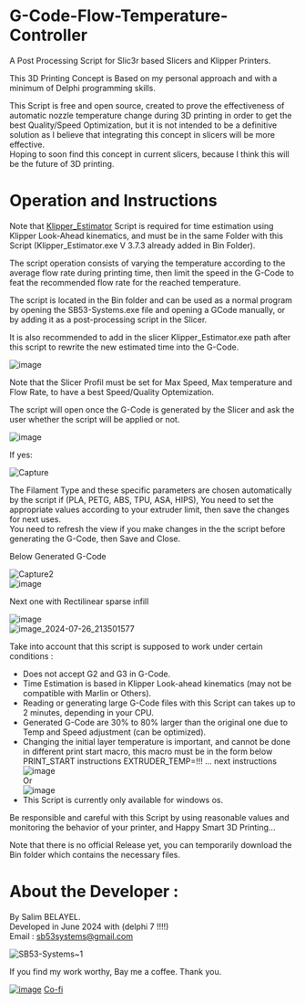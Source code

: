 # G-Code-Flow-Temperature-Controller
A Post Processing Script for Slic3r based Slicers and Klipper Printers.  
  
This 3D Printing Concept is Based on my personal approach and with a minimum of Delphi programming skills.

This Script is free and open source, created to prove the effectiveness of automatic nozzle temperature change during 3D printing in order to get the best Quality/Speed Optimization, but it is not intended to be a definitive solution as I believe that integrating this concept in slicers will be more effective.  
Hoping to soon find this concept in current slicers, because I think this will be the future of 3D printing.  
# Operation and Instructions
Note that [Klipper_Estimator](https://github.com/Annex-Engineering/klipper_estimator) Script is required for time estimation using Klipper Look-Ahead kinematics, and must be in the same Folder with this Script (Klipper_Estimator.exe V 3.7.3 already added in Bin Folder).  
  
The script operation consists of varying the temperature according to the average flow rate during printing time, then limit the speed in the G-Code to feat the recommended flow rate for the reached temperature.  

The script is located in the Bin folder and can be used as a normal program by opening the SB53-Systems.exe file and opening a GCode manually, or by adding it as a post-processing script in the Slicer.  
  
It is also recommended to add in the slicer Klipper_Estimator.exe path after this script to rewrite the new estimated time into the G-Code.  
  
![image](https://github.com/user-attachments/assets/3037bf1e-038a-4677-a82f-5772f64268cb)  
  
Note that the Slicer Profil must be set for Max Speed, Max temperature and Flow Rate, to have a best Speed/Quality Optemization.  
  
The script will open once the G-Code is generated by the Slicer and ask the user whether the script will be applied or not.   
  
![image](https://github.com/user-attachments/assets/18cf9c84-7255-4cd0-8e8b-ee8856020eae)  
  
If yes:  
  
![Capture](https://github.com/user-attachments/assets/ebb928d5-6a1b-440d-b015-844194574d4c)  
  
The Filament Type and these specific parameters are chosen automatically by the script if (PLA, PETG, ABS, TPU, ASA, HIPS), You need to set the appropriate values ​​according to your extruder limit, then save the changes for next uses.  
You need to refresh the view if you make changes in the the script before generating the G-Code, then Save and Close.  

Below Generated G-Code  
  
![Capture2](https://github.com/user-attachments/assets/c99558b2-5850-4dbd-9020-52db96d0374a)  
![image](https://github.com/user-attachments/assets/83b86611-f5b0-4b45-83f4-ee04094a3d15)  

Next one with Rectilinear sparse infill  

![image](https://github.com/user-attachments/assets/12873165-02f5-4947-a7f0-dc3ffef35d78)  
![image_2024-07-26_213501577](https://github.com/user-attachments/assets/500b3ed9-0976-4d1a-a146-204849d6f74c)  
  
Take into account that this script is supposed to work under certain conditions :
- Does not accept G2 and G3 in G-Code.
- Time Estimation is based in Klipper Look-ahead kinematics (may not be compatible with Marlin or Others).
- Reading or generating large G-Code files with this Script can takes up to 2 minutes, depending in your CPU.
- Generated G-Code are 30% to 80% larger than the original one due to Temp and Speed adjustment (can be optimized).
- Changing the initial layer temperature is important, and cannot be done in different print start macro, this macro must be in the form below  
  PRINT_START instructions EXTRUDER_TEMP=!!! ... next instructions  
  ![image](https://github.com/user-attachments/assets/5e462ac4-0c8b-4537-a21a-f2a1f85b4126)  
  Or  
  ![image](https://github.com/user-attachments/assets/9e6ce605-e440-43f7-b222-e4b80bbe9e1c)  
- This Script is currently only available for windows os.
  
Be responsible and careful with this Script by using reasonable values ​​and monitoring the behavior of your printer, and Happy Smart 3D Printing...  
  
Note that there is no official Release yet, you can temporarily download the Bin folder which contains the necessary files.  
# About the Developer :
By Salim BELAYEL.  
Developed in June 2024 with (delphi 7 !!!!)  
Email : sb53systems@gmail.com  

![SB53-Systems~1](https://github.com/sb53systems/G-Code-Flow-Temperature-Controller/assets/33290411/b94703a1-cf21-4109-bfa6-b9bcff438a1d)  

  
If you find my work worthy, Bay me a coffee. Thank you.  
  
[![image](https://github.com/sb53systems/G-Code-Flow-Temperature-Controller/assets/33290411/a504ac44-082d-40f1-a9d0-4abc3da242d8)](https://ko-fi.com/sb53systems)
 [Co-fi](https://ko-fi.com/sb53systems) 


